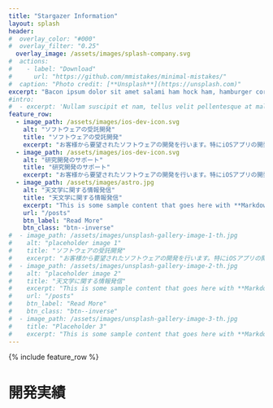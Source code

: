```yaml
---
title: "Stargazer Information"
layout: splash
header:
#  overlay_color: "#000"
#  overlay_filter: "0.25"
  overlay_image: /assets/images/splash-company.svg
#  actions:
#    - label: "Download"
#      url: "https://github.com/mmistakes/minimal-mistakes/"
#  caption: "Photo credit: [**Unsplash**](https://unsplash.com)"
excerpt: "Bacon ipsum dolor sit amet salami ham hock ham, hamburger corned beef short ribs kielbasa biltong t-bone drumstick tri-tip tail sirloin pork chop."
#intro: 
#  - excerpt: 'Nullam suscipit et nam, tellus velit pellentesque at malesuada, enim eaque. Quis nulla, netus tempor in diam gravida tincidunt, *proin faucibus* voluptate felis id sollicitudin. Centered with `type="center"`'
feature_row:
  - image_path: /assets/images/ios-dev-icon.svg
    alt: "ソフトウェアの受託開発"
    title: "ソフトウェアの受託開発"
    excerpt: "お客様から要望されたソフトウェアの開発を行います。特にiOSアプリの開発を得意としています。"
  - image_path: /assets/images/ios-dev-icon.svg
    alt: "研究開発のサポート"
    title: "研究開発のサポート"
    excerpt: "お客様から要望されたソフトウェアの開発を行います。特にiOSアプリの開発を得意としています。"
  - image_path: /assets/images/astro.jpg
    alt: "天文学に関する情報発信"
    title: "天文学に関する情報発信"
    excerpt: "This is some sample content that goes here with **Markdown** formatting."
    url: "/posts"
    btn_label: "Read More"
    btn_class: "btn--inverse"
#  - image_path: /assets/images/unsplash-gallery-image-1-th.jpg
#    alt: "placeholder image 1"
#    title: "ソフトウェアの受託開発"
#    excerpt: "お客様から要望されたソフトウェアの開発を行います。特にiOSアプリの開発を得意としています。"
#  - image_path: /assets/images/unsplash-gallery-image-2-th.jpg
#    alt: "placeholder image 2"
#    title: "天文学に関する情報発信"
#    excerpt: "This is some sample content that goes here with **Markdown** formatting."
#    url: "/posts"
#    btn_label: "Read More"
#    btn_class: "btn--inverse"
#  - image_path: /assets/images/unsplash-gallery-image-3-th.jpg
#    title: "Placeholder 3"
#    excerpt: "This is some sample content that goes here with **Markdown** formatting."
---
```


{% include feature_row %}

# 開発実績
